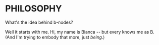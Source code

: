 # PHILOSOPHY
What's the idea behind b-nodes?

Well it starts with me. Hi, my name is Bianca -- but every knows me as B. (And I'm trying to embody that more, just _being_.)
